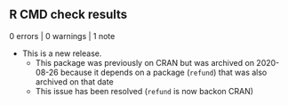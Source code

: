 ## R CMD check results

0 errors | 0 warnings | 1 note

* This is a new release.
  * This package was previously on CRAN but was archived on 2020-08-26 because it depends on a package (`refund`) that was also archived on that date
  * This issue has been resolved (`refund` is now backon CRAN)
